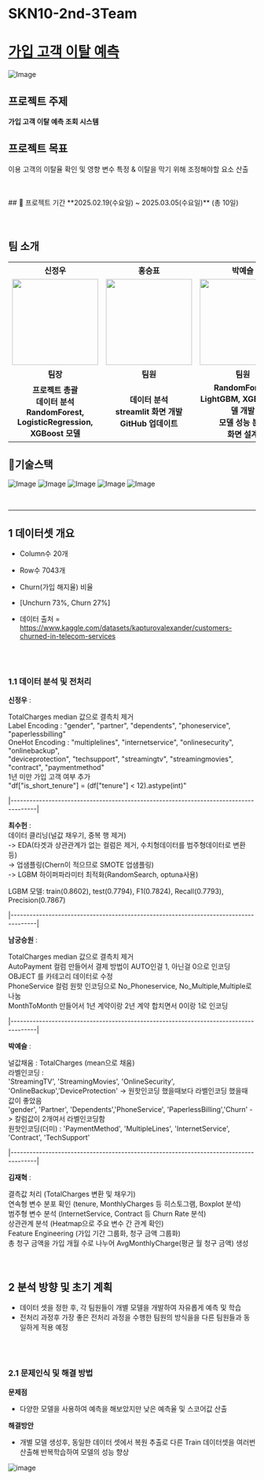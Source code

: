 # SKN10-2nd-3Team
# [가입 고객 이탈 예측](https://www.kaggle.com/code/bbksjdd/telco-customer-churn)

![Image](https://github.com/user-attachments/assets/51c829fe-ac31-471b-aa5d-092e4ad45a12)

## 프로젝트 주제

**가입 고객 이탈 예측 조회 시스템**

## 프로젝트 목표

이용 고객의 이탈율 확인 및 영향 변수 특정 & 이탈을 막기 위해 조정해야할 요소 산출

<br/>
<br/>
## 📅 프로젝트 기간
**2025.02.19(수요일) ~ 2025.03.05(수요일)** (총 10일) <br/>
<br/>
<br/>

## 팀 소개
<table>
  <tr>
    <th>신정우</th>
    <th>홍승표</th>
    <th>박예슬</th>
    <th>최수헌</th>
    <th>남궁승원</th>
    <th>김재혁</th>
  </tr>
  <tr>
    <td align="center"><img src="https://github.com/user-attachments/assets/1d56cc60-e0d5-401b-b365-3f38f25bed43" width="175" height="175"></td>
    <td align="center"><img src="https://github.com/user-attachments/assets/4d97616d-34b6-4495-aa18-dc1bb2733d4a" width="175" height="175"></td>
    <td align="center"><img src="https://github.com/user-attachments/assets/1d56cc60-e0d5-401b-b365-3f38f25bed43" width="175" height="175"></td>
    <td align="center"><img src="https://github.com/user-attachments/assets/1d56cc60-e0d5-401b-b365-3f38f25bed43" width="175" height="175"></td>
    <td align="center"><img src="https://github.com/user-attachments/assets/1d56cc60-e0d5-401b-b365-3f38f25bed43" width="175" height="175"></td>
    <td align="center"><img src="https://github.com/user-attachments/assets/1d56cc60-e0d5-401b-b365-3f38f25bed43" width="175" height="175"></td>
  </tr>
  <tr>
    <td align="center"><b>팀장</b></td>
    <td align="center"><b>팀원</b></td>
    <td align="center"><b>팀원</b></td>
    <td align="center"><b>팀원</b></td>
    <td align="center"><b>팀원</b></td>
    <td align="center"><b>팀원</b></td>
  </tr>
  <tr>
    <td align="center">
      <b>프로젝트 총괄</b><br>
      <b>데이터 분석</b><br>
      <b>RandomForest, LogisticRegression, XGBoost 모델</b>
    </td>
    <td align="center">
      <b>데이터 분석</b><br>
      <b>streamlit 화면 개발</b><br>
      <b>GitHub 업데이트</b>
    </td>
    <td align="center">
      <b>RandomForest, LightGBM, XGBoost 모델 개발</b><br>
      <b>모델 성능 분석</b><br>
      <b>화면 설계</b>
    </td>
    <td align="center">
      <b>LightGBM 모델 개발</b><br>
      <b>데이터 분석</b><br>
      <b>모델 성능 업그레이드</b>
    </td>
    <td align="center">
      <b>LightGBM 모델 개발</b><br>
      <b>모델 성능 업그레이드</b><br>
      <b>데이터 분석</b>
    </td>
    <td align="center">
      <b>Ensemble 모델 개발</b><br>
      <b>모델 성능 업그레이드</b><br>
      <b>데이터 분석</b>
    </td>
  </tr>
</table>

## 📌기술스택
![Image](https://github.com/user-attachments/assets/2ff90937-1572-4922-8117-42ec1958e8a2)
![Image](https://github.com/user-attachments/assets/f4f74fee-a6ec-4916-98a7-87372c233494)
![Image](https://github.com/user-attachments/assets/954f356b-b234-4fdc-a4de-be4678532cdb)
![Image](https://github.com/user-attachments/assets/5e72d28a-8895-4ab3-acdb-d1be87b53374)
![Image](https://github.com/user-attachments/assets/5c3399ed-c375-4793-ad36-35c69da77dd6)


<br/>

---


## 1 데이터셋 개요

- Column수 20개

- Row수  7043개

- Churn(가입 해지율) 비율
- [Unchurn 73%, Churn 27%]

- 데이터 출처 = https://www.kaggle.com/datasets/kapturovalexander/customers-churned-in-telecom-services
<br/>
<br/>

### 1.1 데이터 분석 및 전처리
**신정우** : 

TotalCharges median 값으로 결측치 제거<br/>
Label Encoding : "gender", "partner", "dependents", "phoneservice", "paperlessbilling"<br/>
OneHot Encoding : "multiplelines", "internetservice", "onlinesecurity", "onlinebackup",<br/>
                    "deviceprotection", "techsupport", "streamingtv", "streamingmovies",<br/>
                    "contract", "paymentmethod"<br/>
1년 미만 가입 고객 여부 추가<br/>
"df["is_short_tenure"] = (df["tenure"] < 12).astype(int)"<br/>

|--------------------------------------------------------------------------------------|<br/>

**최수헌** :<br/>
데이터 클리닝(널값 채우기, 중복 행 제거)<br/>
 -> EDA(타겟과 상관관계가 없는 컬럼은 제거, 수치형데이터를 범주형데이터로 변환 등)<br/>
 -> 업샘플링(Chern이 적으므로 SMOTE 업샘플링)<br/>
 -> LGBM 하이퍼파라미터 최적화(RandomSearch, optuna사용)<br/>

LGBM 모델: train(0.8602), test(0.7794), F1(0.7824), Recall(0.7793), Precision(0.7867) <br/>


|--------------------------------------------------------------------------------------|<br/>

**남궁승원** : <br/>

TotalCharges median 값으로 결측치 제거<br/>
AutoPayment 컬럼 만들어서 결제 방법이 AUTO인걸 1, 아닌걸 0으로 인코딩<br/>
OBJECT 를 카테고리 데이터로 수정<br/>
PhoneService 컬럼 원핫 인코딩으로 No_Phoneservice, No_Multiple,Multiple로 나눔<br/>
MonthToMonth 만들어서 1년 계약이랑 2년 계약 합치면서 0이랑 1로 인코딩<br/>

|--------------------------------------------------------------------------------------|<br/>

**박예슬** : <br/>

널값채움 : TotalCharges (mean으로 채움)<br/>
라벨인코딩 : <br/>
'StreamingTV', 'StreamingMovies', 'OnlineSecurity', 'OnlineBackup','DeviceProtection' -> 원핫인코딩 했을때보다 라벨인코딩 했을때 값이 좋았음<br/>
'gender', 'Partner', 'Dependents','PhoneService', 'PaperlessBilling','Churn' -> 칼럼값이 2개여서 라벨인코딩함<br/>
원핫인코딩(더미) : 'PaymentMethod', 'MultipleLines', 'InternetService', 'Contract', 'TechSupport'<br/>

|--------------------------------------------------------------------------------------|<br/>

**김재혁** : <br/>

결측값 처리 (TotalCharges 변환 및 채우기)<br/>
연속형 변수 분포 확인 (tenure, MonthlyCharges 등 히스토그램, Boxplot 분석)<br/>
범주형 변수 분석 (InternetService, Contract 등 Churn Rate 분석)<br/>
상관관계 분석 (Heatmap으로 주요 변수 간 관계 확인)<br/>
Feature Engineering (가입 기간 그룹화, 청구 금액 그룹화)<br/>
총 청구 금액을 가입 개월 수로 나누어 AvgMonthlyCharge(평균 월 청구 금액) 생성<br/>
<br/>
<br/>

## 2 분석 방향 및 초기 계획

- 데이터 셋을 정한 후, 각 팀원들이 개별 모델을 개발하여 자유롭게 예측 및 학습<br/>
- 전처리 과정후 가장 좋은 전처리 과정을 수행한 팀원의 방식을을 다른 팀원들과 동일하게 적용 예정<br/>
<br/>
<br/>

### 2.1 문제인식 및 해결 방법

**문제점**

- 다양한 모델을 사용하여 예측을 해보았지만 낮은 예측율 및 스코어값 산출<br/>

**해결방안**

- 개별 모델 생성후, 동일한 데이터 셋에서 복원 추출로 다른 Train 데이터셋을 여러번 산출해 반복학습하여 모델의 성능 향상<br/>

![image](https://github.com/user-attachments/assets/419250089-8a32e5ae-4488-40ef-ab8a-d8962b2bca3d)<br/>


